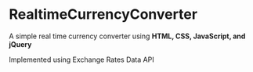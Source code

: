 # RealtimeCurrencyConverter

A simple real time currency converter using <strong> HTML, CSS, JavaScript, and jQuery </strong>

Implemented using Exchange Rates Data API

